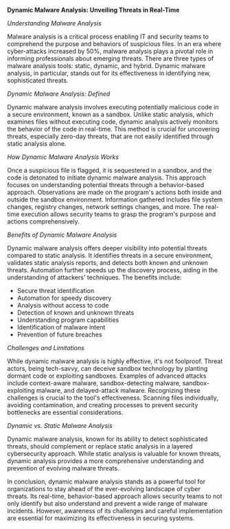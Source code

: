 **Dynamic Malware Analysis: Unveiling Threats in Real-Time**

*Understanding Malware Analysis*

Malware analysis is a critical process enabling IT and security teams to comprehend the purpose and behaviors of suspicious files. In an era where cyber-attacks increased by 50%, malware analysis plays a pivotal role in informing professionals about emerging threats. There are three types of malware analysis tools: static, dynamic, and hybrid. Dynamic malware analysis, in particular, stands out for its effectiveness in identifying new, sophisticated threats.

*Dynamic Malware Analysis: Defined*

Dynamic malware analysis involves executing potentially malicious code in a secure environment, known as a sandbox. Unlike static analysis, which examines files without executing code, dynamic analysis actively monitors the behavior of the code in real-time. This method is crucial for uncovering threats, especially zero-day threats, that are not easily identified through static analysis alone.

*How Dynamic Malware Analysis Works*

Once a suspicious file is flagged, it is sequestered in a sandbox, and the code is detonated to initiate dynamic malware analysis. This approach focuses on understanding potential threats through a behavior-based approach. Observations are made on the program's actions both inside and outside the sandbox environment. Information gathered includes file system changes, registry changes, network settings changes, and more. The real-time execution allows security teams to grasp the program's purpose and actions comprehensively.

*Benefits of Dynamic Malware Analysis*

Dynamic malware analysis offers deeper visibility into potential threats compared to static analysis. It identifies threats in a secure environment, validates static analysis reports, and detects both known and unknown threats. Automation further speeds up the discovery process, aiding in the understanding of attackers' techniques. The benefits include:

- Secure threat identification
- Automation for speedy discovery
- Analysis without access to code
- Detection of known and unknown threats
- Understanding program capabilities
- Identification of malware intent
- Prevention of future breaches

*Challenges and Limitations*

While dynamic malware analysis is highly effective, it's not foolproof. Threat actors, being tech-savvy, can deceive sandbox technology by planting dormant code or exploiting sandboxes. Examples of advanced attacks include context-aware malware, sandbox-detecting malware, sandbox-exploiting malware, and delayed-attack malware. Recognizing these challenges is crucial to the tool's effectiveness. Scanning files individually, avoiding contamination, and creating processes to prevent security bottlenecks are essential considerations.

*Dynamic vs. Static Malware Analysis*

Dynamic malware analysis, known for its ability to detect sophisticated threats, should complement or replace static analysis in a layered cybersecurity approach. While static analysis is valuable for known threats, dynamic analysis provides a more comprehensive understanding and prevention of evolving malware threats.

In conclusion, dynamic malware analysis stands as a powerful tool for organizations to stay ahead of the ever-evolving landscape of cyber threats. Its real-time, behavior-based approach allows security teams to not only identify but also understand and prevent a wide range of malware incidents. However, awareness of its challenges and careful implementation are essential for maximizing its effectiveness in securing systems.
